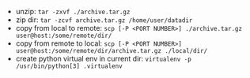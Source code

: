 - unzip: `tar -zxvf ./archive.tar.gz`
- zip dir: `tar -zcvf archive.tar.gz /home/user/datadir`
- copy from local to remote: `scp [-P <PORT NUMBER>] ./archive.tar.gz user@host:/some/remote/dir/`
- copy from remote to local: `scp [-P <PORT NUMBER>] user@host:/some/remote/dir/archive.tar.gz ./local/dir/`
- create python virtual env in current dir: `virtualenv -p /usr/bin/python[3] .virtualenv`
